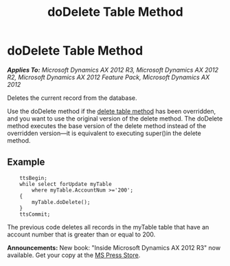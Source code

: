 ﻿---
title: doDelete Table Method
TOCTitle: doDelete Table Method
ms:assetid: 47e1c669-ab99-4f21-a653-db4da4eaad75
ms:mtpsurl: https://msdn.microsoft.com/en-us/library/Aa628085(v=AX.60)
ms:contentKeyID: 35243062
ms.date: 05/18/2015
mtps_version: v=AX.60
---

# doDelete Table Method 


_**Applies To:** Microsoft Dynamics AX 2012 R3, Microsoft Dynamics AX 2012 R2, Microsoft Dynamics AX 2012 Feature Pack, Microsoft Dynamics AX 2012_

Deletes the current record from the database.

Use the doDelete method if the [delete table method](delete-table-method.md) has been overridden, and you want to use the original version of the delete method. The doDelete method executes the base version of the delete method instead of the overridden version—it is equivalent to executing super()in the delete method.

## Example
```X++  
    ttsBegin;
    while select forUpdate myTable
        where myTable.AccountNum >='200';
    {
        myTable.doDelete();
    }
    ttsCommit;
```
The previous code deletes all records in the myTable table that have an account number that is greater than or equal to 200.

  
**Announcements:** New book: "Inside Microsoft Dynamics AX 2012 R3" now available. Get your copy at the [MS Press Store](https://www.microsoftpressstore.com/store/inside-microsoft-dynamics-ax-2012-r3-9780735685109).

